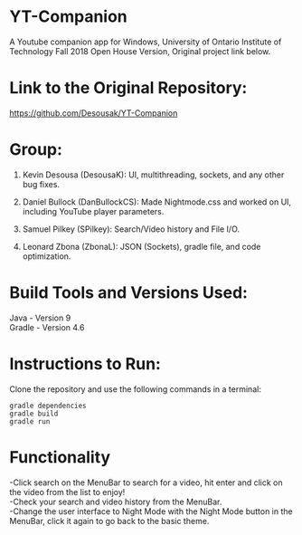 # YT-Companion
A Youtube companion app for Windows, University of Ontario Institute of Technology Fall 2018 Open House Version, Original project link below.

# Link to the Original Repository:
https://github.com/Desousak/YT-Companion

# Group:
1) Kevin Desousa  (DesousaK): UI, multithreading, sockets, and any other bug fixes.

2) Daniel Bullock (DanBullockCS): Made Nightmode.css and worked on UI, including YouTube player parameters.

3) Samuel Pilkey  (SPilkey): Search/Video history and File I/O.

4) Leonard Zbona  (ZbonaL): JSON (Sockets), gradle file, and code optimization.  

# Build Tools and Versions Used:  
Java - Version 9  
Gradle - Version 4.6  

# Instructions to Run:  
Clone the repository and use the following commands in a terminal:  
```
gradle dependencies  
gradle build  
gradle run  
```

# Functionality  
-Click search on the MenuBar to search for a video, hit enter and click on the video from the list to enjoy!  
-Check your search and video history from the MenuBar.  
-Change the user interface to Night Mode with the Night Mode button in the MenuBar, click it again to go back to the basic theme.
